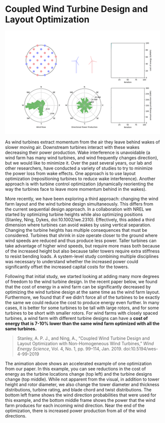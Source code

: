 # Coupled Wind Turbine Design and Layout Optimization
![Alt Text](/FLORISSE3D/src/FLORISSE3D/optAlturas/vid_f/small7b.gif)

As wind turbines extract momentum from the air they leave behind wakes of slower moving air. Downstream turbines interact with these wakes decreasing their power production. Wake interference is unavoidable (a wind farm has many wind turbines, and wind frequently changes direction), but we would like to minimize it. Over the past several years, our lab and other researchers, have conducted a variety of studies to try to minimize the power loss from wake effects. One approach is to use layout optimization (repositioning turbines to reduce wake interference). Another approach is with turbine control optimization (dynamically reorienting the way the turbines face to leave more momentum behind in the wakes).

More recently, we have been exploring a third approach: changing the wind farm layout and the wind turbine design simultaneously. This differs from the current sequential design approach. In a collaboration with NREL we started by optimizing turbine heights while also optimizing positions (Stanley, Ning, Dykes, doi:10.1002/we.2310). Effectively, this added a third dimension where turbines can avoid wakes by using vertical separation. Changing the turbine heights has multiple consequences that must be considered. Turbines that shrink in size operate closer to the ground where wind speeds are reduced and thus produce less power. Taller turbines can take advantage of higher wind speeds, but require more mass both because of the increased height but also because taller towers require extra stiffness to resist bending loads. A system-level study combining multiple disciplines was necessary to understand whether the increased power could significantly offset the increased capital costs for the towers.

Following that initial study, we started looking at adding many more degrees of freedom to the wind turbine design. In the recent paper below, we found that the cost of energy in a wind farm can be significantly decreased by optimizing the wind turbine design at the same time as the wind farm layout. Furthermore, we found that if we didn’t force all of the turbines to be exactly the same we could reduce the cost to produce energy even further. In many cases, it is better for some turbines to be tall with large rotors, and for some turbines to be short with smaller rotors. For wind farms with closely spaced turbines, a wind farm with different turbine designs can have a **cost of energy that is 7-10% lower than the same wind farm optimized with all the same turbines.**

> Stanley, A. P. J., and Ning, A., “Coupled Wind Turbine Design and Layout Optimization with Non-Homogeneous Wind Turbines,” *Wind Energy Science*, Vol. 4, No. 1, pp. 99–114, Jan. 2019. doi:10.5194/wes-4-99-2019

The animation above shows an accelerated example of one optimization from our paper. In this example, you can see reductions in the cost of energy as the turbine locations change (top left) and the turbine designs change (top middle). While not apparent from the visual, in addition to tower height and rotor diameter, we also change the tower diameter and thickness distributions, turbine rating, and blade chord and twist distributions. The bottom left frame shows the wind direction probabilities that were used for this example, and the bottom middle frame shows the power that the wind farm produces for each incoming wind direction. Near the end of the optimization, there is increased power production from all of the wind directions.
